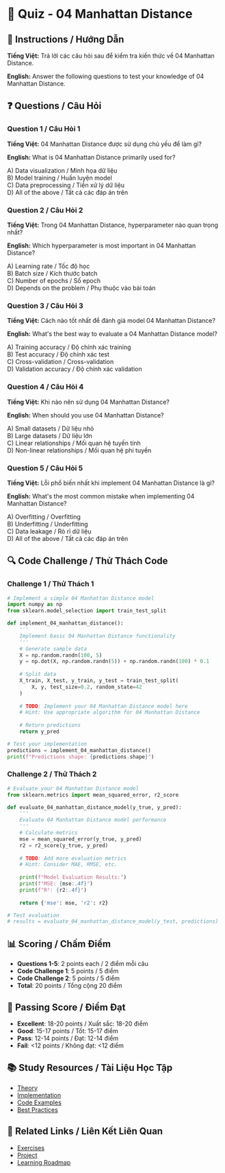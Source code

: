 # 🧠 Quiz - 04 Manhattan Distance

## 📝 Instructions / Hướng Dẫn

**Tiếng Việt:** Trả lời các câu hỏi sau để kiểm tra kiến thức về 04 Manhattan Distance.

**English:** Answer the following questions to test your knowledge of 04 Manhattan Distance.

## ❓ Questions / Câu Hỏi

### Question 1 / Câu Hỏi 1
**Tiếng Việt:** 04 Manhattan Distance được sử dụng chủ yếu để làm gì?

**English:** What is 04 Manhattan Distance primarily used for?

A) Data visualization / Minh họa dữ liệu  
B) Model training / Huấn luyện model  
C) Data preprocessing / Tiền xử lý dữ liệu  
D) All of the above / Tất cả các đáp án trên

### Question 2 / Câu Hỏi 2
**Tiếng Việt:** Trong 04 Manhattan Distance, hyperparameter nào quan trọng nhất?

**English:** Which hyperparameter is most important in 04 Manhattan Distance?

A) Learning rate / Tốc độ học  
B) Batch size / Kích thước batch  
C) Number of epochs / Số epoch  
D) Depends on the problem / Phụ thuộc vào bài toán

### Question 3 / Câu Hỏi 3
**Tiếng Việt:** Cách nào tốt nhất để đánh giá model 04 Manhattan Distance?

**English:** What's the best way to evaluate a 04 Manhattan Distance model?

A) Training accuracy / Độ chính xác training  
B) Test accuracy / Độ chính xác test  
C) Cross-validation / Cross-validation  
D) Validation accuracy / Độ chính xác validation

### Question 4 / Câu Hỏi 4
**Tiếng Việt:** Khi nào nên sử dụng 04 Manhattan Distance?

**English:** When should you use 04 Manhattan Distance?

A) Small datasets / Dữ liệu nhỏ  
B) Large datasets / Dữ liệu lớn  
C) Linear relationships / Mối quan hệ tuyến tính  
D) Non-linear relationships / Mối quan hệ phi tuyến

### Question 5 / Câu Hỏi 5
**Tiếng Việt:** Lỗi phổ biến nhất khi implement 04 Manhattan Distance là gì?

**English:** What's the most common mistake when implementing 04 Manhattan Distance?

A) Overfitting / Overfitting  
B) Underfitting / Underfitting  
C) Data leakage / Rò rỉ dữ liệu  
D) All of the above / Tất cả các đáp án trên

## 🔍 Code Challenge / Thử Thách Code

### Challenge 1 / Thử Thách 1
```python
# Implement a simple 04 Manhattan Distance model
import numpy as np
from sklearn.model_selection import train_test_split

def implement_04_manhattan_distance():
    '''
    Implement basic 04 Manhattan Distance functionality
    '''
    # Generate sample data
    X = np.random.randn(100, 5)
    y = np.dot(X, np.random.randn(5)) + np.random.randn(100) * 0.1
    
    # Split data
    X_train, X_test, y_train, y_test = train_test_split(
        X, y, test_size=0.2, random_state=42
    )
    
    # TODO: Implement your 04 Manhattan Distance model here
    # Hint: Use appropriate algorithm for 04 Manhattan Distance
    
    # Return predictions
    return y_pred

# Test your implementation
predictions = implement_04_manhattan_distance()
print(f"Predictions shape: {predictions.shape}")
```

### Challenge 2 / Thử Thách 2
```python
# Evaluate your 04 Manhattan Distance model
from sklearn.metrics import mean_squared_error, r2_score

def evaluate_04_manhattan_distance_model(y_true, y_pred):
    '''
    Evaluate 04 Manhattan Distance model performance
    '''
    # Calculate metrics
    mse = mean_squared_error(y_true, y_pred)
    r2 = r2_score(y_true, y_pred)
    
    # TODO: Add more evaluation metrics
    # Hint: Consider MAE, RMSE, etc.
    
    print(f"Model Evaluation Results:")
    print(f"MSE: {mse:.4f}")
    print(f"R²: {r2:.4f}")
    
    return {'mse': mse, 'r2': r2}

# Test evaluation
# results = evaluate_04_manhattan_distance_model(y_test, predictions)
```

## 📊 Scoring / Chấm Điểm

- **Questions 1-5**: 2 points each / 2 điểm mỗi câu
- **Code Challenge 1**: 5 points / 5 điểm
- **Code Challenge 2**: 5 points / 5 điểm
- **Total**: 20 points / Tổng cộng 20 điểm

## 🎯 Passing Score / Điểm Đạt

- **Excellent**: 18-20 points / Xuất sắc: 18-20 điểm
- **Good**: 15-17 points / Tốt: 15-17 điểm  
- **Pass**: 12-14 points / Đạt: 12-14 điểm
- **Fail**: <12 points / Không đạt: <12 điểm

## 📚 Study Resources / Tài Liệu Học Tập

- [Theory](./THEORY_04_manhattan_distance.md)
- [Implementation](./IMPLEMENTATION_04_manhattan_distance.md)
- [Code Examples](./CODE_EXAMPLES_04_manhattan_distance.md)
- [Best Practices](./BEST_PRACTICES_04_manhattan_distance.md)

## 🔗 Related Links / Liên Kết Liên Quan

- [Exercises](./EXERCISES_04_manhattan_distance.md)
- [Project](./PROJECT_04_manhattan_distance.md)
- [Learning Roadmap](./LEARNING_ROADMAP_04_manhattan_distance.md)
